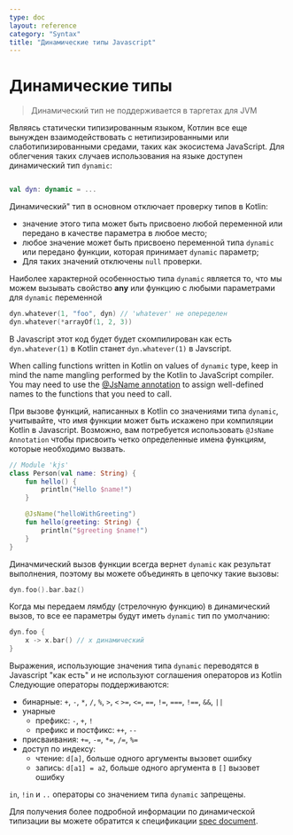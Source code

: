 ```yaml
---
type: doc
layout: reference
category: "Syntax"
title: "Динамические типы Javascript"
---
```


# Динамические типы

> Динамический тип не поддерживается в таргетах для JVM

Являясь статически типизированным языком, Котлин все еще вынужден взаимодействовать с нетипизированными или слаботипизированными средами,
таких как экосистема JavaScript. Для облегчения таких случаев использования на языке доступен динамический тип `dynamic`:

```kotlin

val dyn: dynamic = ...

```

Динамический" тип в основном отключает проверку типов в Kotlin:

  - значение этого типа может быть присвоено любой переменной или передано в качестве параметра в любое место;
  - любое значение может быть присвоено переменной типа `dynamic` или передано функции, которая принимает `dynamic` параметр;
  - Для таких значений отключены `null` проверки.

Наиболее характерной особенностью типа `dynamic` является то, что мы можем вызывать свойство **any** или функцию с любыми параметрами для `dynamic` переменной


```kotlin
dyn.whatever(1, "foo", dyn) // 'whatever' не опеределен
dyn.whatever(*arrayOf(1, 2, 3))
```

В Javascript этот код будет будет скомпилирован как есть `dyn.whatever(1)` в Kotlin станет `dyn.whatever(1)` в Javscript.


When calling functions written in Kotlin on values of `dynamic` type, keep in mind the name mangling performed by the
Kotlin to JavaScript compiler. You may need to use the [@JsName annotation](js-to-kotlin-interop.html#jsname-annotation)
to assign well-defined names to the functions that you need to call.

При вызове функций, написанных в Kotlin со значениями типа `dynamic`, учитывайте, что имя функции может быть искажено при компиляции Kotlin в Javascript. 
Возможно, вам потребуется использовать `@JsName Annotation` чтобы присвоить четко определенные имена функциям, которые необходимо вызвать.

```kotlin
// Module 'kjs'
class Person(val name: String) {
    fun hello() {
        println("Hello $name!")
    }

    @JsName("helloWithGreeting")
    fun hello(greeting: String) {
        println("$greeting $name!")
    }
}
```


Диначмический вызов функции всегда вернет `dynamic` как результат выполнения, поэтому вы можете объединять в цепочку такие вызовы:

```kotlin
dyn.foo().bar.baz()
```

Когда мы передаем лямбду (стрелочную функцию) в динамический вызов, то все ее параметры будут иметь `dynamic` тип по умолчанию:

```kotlin
dyn.foo {
    x -> x.bar() // x динамический
}
```

Выражения, использующие значения типа `dynamic` переводятся в Javascript "как есть" и не используют соглашения операторов из Kotlin
Следующие операторы поддерживаются:

* бинарные: `+`, `-`, `*`, `/`, `%`, `>`, `<` `>=`, `<=`, `==`, `!=`, `===`, `!==`, `&&`, `||`
* унарные
    * префикс: `-`, `+`, `!`
    * префикс и постфикс: `++`, `--`
* присваивания: `+=`, `-=`, `*=`, `/=`, `%=`
* доступ по индексу:
    * чтение: `d[a]`, больше одного аргументы вызовет ошибку
    * запись: `d[a1] = a2`, больше одного аргумента в `[]` вызовет ошибку

`in`, `!in` и `..` операторы со значением типа `dynamic` запрещены.

Для получения более подробной информации по динамической типизации вы можете обратится к спецификации [spec document](https://github.com/JetBrains/kotlin/blob/master/spec-docs/dynamic-types.md).
